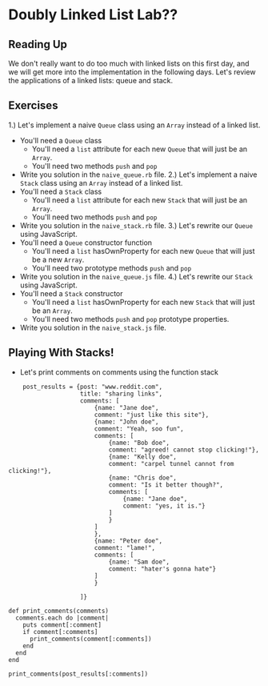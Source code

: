 # Doubly Linked List Lab??
## Reading Up


We don't really want to do too much with linked lists on this first day, and we will get more into the implementation in the following days. Let's review the applications of a linked lists: queue and stack.

## Exercises

1.) Let's implement a naive `Queue` class using an `Array` instead of a linked list.
  * You'll need a `Queue` class
    * You'll need a `list` attribute for each new `Queue` that will just be an `Array`.
    * You'll need two methods `push` and `pop`
  * Write you solution in the `naive_queue.rb` file.
2.) Let's implement a naive `Stack` class using an `Array` instead of a linked list.
  * You'll need a `Stack` class
    * You'll need a `list` attribute for each new `Stack` that will just be an `Array`.
    * You'll need two methods `push` and `pop`
  * Write you solution in the `naive_stack.rb` file.
3.) Let's rewrite our `Queue` using JavaScript. 
  * You'll need a `Queue` constructor function
    * You'll need a `list` hasOwnProperty for each new `Queue` that will just be a new `Array`.
    * You'll need two prototype methods `push` and `pop`
  * Write you solution in the `naive_queue.js` file.
4.) Let's rewrite our `Stack` using JavaScript. 
  * You'll need a `Stack` constructor
    * You'll need a `list` hasOwnProperty for each new `Stack` that will just be an `Array`.
    * You'll need two methods `push` and `pop` prototype properties.
  * Write you solution in the `naive_stack.js` file.

## Playing With Stacks!


* Let's print comments on comments using the function stack

```
    post_results = {post: "www.reddit.com",
                    title: "sharing links",
                    comments: [
                        {name: "Jane doe",
                        comment: "just like this site"}, 
                        {name: "John doe",
                        comment: "Yeah, soo fun",
                        comments: [
                            {name: "Bob doe",
                            comment: "agreed! cannot stop clicking!"},
                            {name: "Kelly doe",
                            comment: "carpel tunnel cannot from clicking!"},
                            {name: "Chris doe",
                            comment: "Is it better though?",
                            comments: [
                                {name: "Jane doe",
                                comment: "yes, it is."} 
                            ]
                            }
                        ]
                        },
                        {name: "Peter doe",
                        comment: "lame!",
                        comments: [
                            {name: "Sam doe",
                            comment: "hater's gonna hate"}
                        ]
                        }

                    ]}

def print_comments(comments)
  comments.each do |comment|
    puts comment[:comment]
    if comment[:comments]
      print_comments(comment[:comments])
    end
  end
end

print_comments(post_results[:comments])

```
